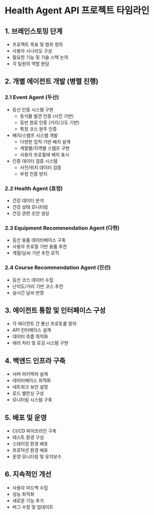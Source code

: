 # Health Agent API 프로젝트 타임라인

## 1. 브레인스토밍 단계
- 프로젝트 목표 및 범위 정의
- 사용자 시나리오 구상
- 필요한 기능 및 기술 스택 논의
- 각 팀원의 역할 분담

## 2. 개별 에이전트 개발 (병렬 진행)
### 2.1 Event Agent (두산)
- 등산 인증 시스템 구현
  - 동식물 발견 인증 (사진 기반)
  - 등반 완료 인증 (거리/고도 기반)
  - 특정 코스 완주 인증
- 배지/스탬프 시스템 개발
  - 다양한 업적 기반 배지 설계
  - 계절별/지역별 스탬프 구현
  - 사용자 프로필에 배지 표시
- 인증 데이터 검증 시스템
  - 사진/위치 데이터 검증
  - 부정 인증 방지

### 2.2 Health Agent (효정)
- 건강 데이터 분석
- 건강 상태 모니터링
- 건강 관련 조언 생성

### 2.3 Equipment Recommendation Agent (다현)
- 등산 용품 데이터베이스 구축
- 사용자 프로필 기반 용품 추천
- 계절/날씨 기반 추천 로직

### 2.4 Course Recommendation Agent (진선)
- 등산 코스 데이터 수집
- 난이도/거리 기반 코스 추천
- 실시간 날씨 반영

## 3. 에이전트 통합 및 인터페이스 구성
- 각 에이전트 간 통신 프로토콜 정의
- API 인터페이스 설계
- 데이터 흐름 최적화
- 에러 처리 및 로깅 시스템 구현

## 4. 백엔드 인프라 구축
- 서버 아키텍처 설계
- 데이터베이스 최적화
- 네트워크 보안 설정
- 로드 밸런싱 구성
- 모니터링 시스템 구축

## 5. 배포 및 운영
- CI/CD 파이프라인 구축
- 테스트 환경 구성
- 스테이징 환경 배포
- 프로덕션 환경 배포
- 운영 모니터링 및 유지보수

## 6. 지속적인 개선
- 사용자 피드백 수집
- 성능 최적화
- 새로운 기능 추가
- 버그 수정 및 업데이트 
